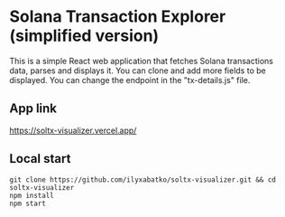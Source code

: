 # Solana Transaction Explorer (simplified version)

This is a simple React web application that fetches Solana transactions data, parses and displays it.
You can clone and add more fields to be displayed.
You can change the endpoint in the "tx-details.js" file.

## App link

https://soltx-visualizer.vercel.app/

## Local start
```
git clone https://github.com/ilyxabatko/soltx-visualizer.git && cd soltx-visualizer
npm install 
npm start
```
